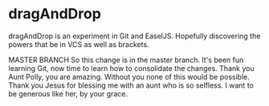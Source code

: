 dragAndDrop
===========

dragAndDrop is an experiment in Git and EaselJS. Hopefully discovering the powers that
be in VCS as well as brackets. 

MASTER BRANCH
So this change is in the master branch.  It's been fun learning Git, now
time to learn how to consolidate the changes.  Thank you Aunt Polly, you are amazing.  Without you none of this would be possible.  Thank you Jesus for blessing me with an aunt who is so selfless.  I want to be generous like her, by your grace.


